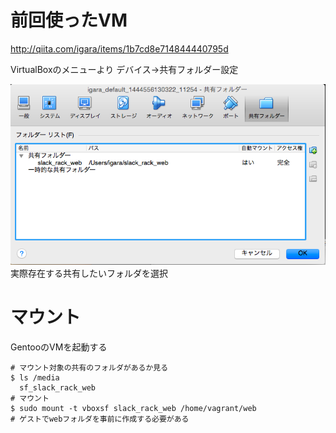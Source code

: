 # 前回使ったVM
http://qiita.com/igara/items/1b7cd8e714844440795d

VirtualBoxのメニューより
デバイス->共有フォルダー設定

![スクリーンショット 2015-10-17 9.13.03.png](0-md.png)
実際存在する共有したいフォルダを選択

# マウント

GentooのVMを起動する

```
# マウント対象の共有のフォルダがあるか見る
$ ls /media
  sf_slack_rack_web
# マウント
$ sudo mount -t vboxsf slack_rack_web /home/vagrant/web
# ゲストでwebフォルダを事前に作成する必要がある
```
